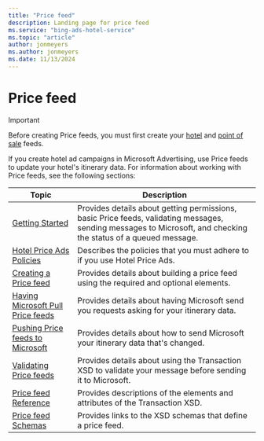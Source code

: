 ```yaml
---
title: "Price feed"
description: Landing page for price feed
ms.service: "bing-ads-hotel-service"
ms.topic: "article"
author: jonmeyers
ms.author: jonmeyers
ms.date: 11/13/2024
---
```


# Price feed

> [!IMPORTANT]
> Before creating Price feeds, you must first create your [hotel](../hotel-feed/hotel-feed.md) and [point of sale](../pos-feed/pos-feed.md) feeds.

If you create hotel ad campaigns in Microsoft Advertising, use Price feeds to update your hotel's itinerary data. For information about working with Price feeds, see the following sections:

|Topic|Description
|-|-
|[Getting Started](../transaction-message/get-started.md)|Provides details about getting permissions, basic Price feeds, validating messages, sending messages to Microsoft, and checking the status of a queued message.
|[Hotel Price Ads Policies](https://advertise.bingads.microsoft.com/en-us/resources/policies/pilot-programs#Hotel%20Ads)|Describes the policies that you must adhere to if you use Hotel Price Ads.
|[Creating a Price feed](../transaction-message/create-transaction-message.md)|Provides details about building a price feed using the required and optional elements.
|[Having Microsoft Pull Price feeds](../transaction-message/pull-transaction-message.md)|Provides details about having Microsoft send you requests asking for your itinerary data.
|[Pushing Price feeds to Microsoft](../transaction-message/push-transaction-message.md)|Provides details about how to send Microsoft your itinerary data that's changed.
|[Validating Price feeds](../transaction-message/validate-transaction-message.md)|Provides details about using the Transaction XSD to validate your message before sending it to Microsoft.
|[Price feed Reference](../transaction-message/reference.md)|Provides descriptions of the elements and attributes of the Transaction XSD.
|[Price feed Schemas](../transaction-message/schemas.md)|Provides links to the XSD schemas that define a price feed.



